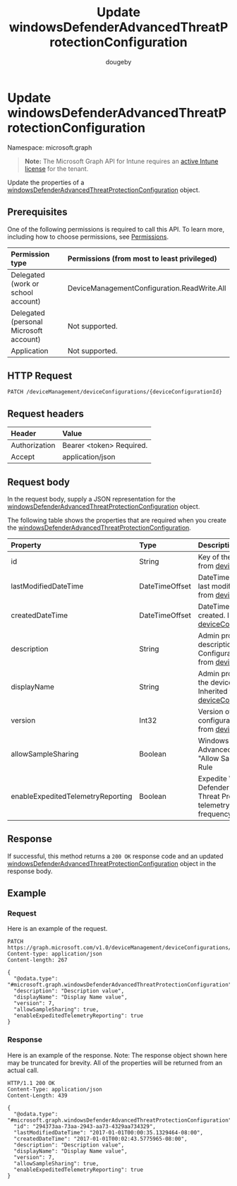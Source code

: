﻿---
title: "Update windowsDefenderAdvancedThreatProtectionConfiguration"
description: "Update the properties of a windowsDefenderAdvancedThreatProtectionConfiguration object."
author: "dougeby"
localization_priority: Normal
ms.prod: "intune"
doc_type: apiPageType
---

# Update windowsDefenderAdvancedThreatProtectionConfiguration

Namespace: microsoft.graph

> **Note:** The Microsoft Graph API for Intune requires an [active Intune license](https://go.microsoft.com/fwlink/?linkid=839381) for the tenant.

Update the properties of a [windowsDefenderAdvancedThreatProtectionConfiguration](../resources/intune-deviceconfig-windowsdefenderadvancedthreatprotectionconfiguration.md) object.

## Prerequisites

One of the following permissions is required to call this API. To learn more, including how to choose permissions, see [Permissions](/graph/permissions-reference).

| Permission type                        | Permissions (from most to least privileged) |
| :------------------------------------- | :------------------------------------------ |
| Delegated (work or school account)     | DeviceManagementConfiguration.ReadWrite.All |
| Delegated (personal Microsoft account) | Not supported.                              |
| Application                            | Not supported.                              |

## HTTP Request

<!-- {
  "blockType": "ignored"
}
-->

```http
PATCH /deviceManagement/deviceConfigurations/{deviceConfigurationId}
```

## Request headers

| Header        | Value                          |
| :------------ | :----------------------------- |
| Authorization | Bearer &lt;token&gt; Required. |
| Accept        | application/json               |

## Request body

In the request body, supply a JSON representation for the [windowsDefenderAdvancedThreatProtectionConfiguration](../resources/intune-deviceconfig-windowsdefenderadvancedthreatprotectionconfiguration.md) object.

The following table shows the properties that are required when you create the [windowsDefenderAdvancedThreatProtectionConfiguration](../resources/intune-deviceconfig-windowsdefenderadvancedthreatprotectionconfiguration.md).

| Property                          | Type           | Description                                                                                                                                           |
| :-------------------------------- | :------------- | :---------------------------------------------------------------------------------------------------------------------------------------------------- |
| id                                | String         | Key of the entity. Inherited from [deviceConfiguration](../resources/intune-deviceconfig-deviceconfiguration.md)                                      |
| lastModifiedDateTime              | DateTimeOffset | DateTime the object was last modified. Inherited from [deviceConfiguration](../resources/intune-deviceconfig-deviceconfiguration.md)                  |
| createdDateTime                   | DateTimeOffset | DateTime the object was created. Inherited from [deviceConfiguration](../resources/intune-deviceconfig-deviceconfiguration.md)                        |
| description                       | String         | Admin provided description of the Device Configuration. Inherited from [deviceConfiguration](../resources/intune-deviceconfig-deviceconfiguration.md) |
| displayName                       | String         | Admin provided name of the device configuration. Inherited from [deviceConfiguration](../resources/intune-deviceconfig-deviceconfiguration.md)        |
| version                           | Int32          | Version of the device configuration. Inherited from [deviceConfiguration](../resources/intune-deviceconfig-deviceconfiguration.md)                    |
| allowSampleSharing                | Boolean        | Windows Defender AdvancedThreatProtection "Allow Sample Sharing" Rule                                                                                 |
| enableExpeditedTelemetryReporting | Boolean        | Expedite Windows Defender Advanced Threat Protection telemetry reporting frequency.                                                                   |

## Response

If successful, this method returns a `200 OK` response code and an updated [windowsDefenderAdvancedThreatProtectionConfiguration](../resources/intune-deviceconfig-windowsdefenderadvancedthreatprotectionconfiguration.md) object in the response body.

## Example

### Request

Here is an example of the request.

```http
PATCH https://graph.microsoft.com/v1.0/deviceManagement/deviceConfigurations/{deviceConfigurationId}
Content-type: application/json
Content-length: 267

{
  "@odata.type": "#microsoft.graph.windowsDefenderAdvancedThreatProtectionConfiguration",
  "description": "Description value",
  "displayName": "Display Name value",
  "version": 7,
  "allowSampleSharing": true,
  "enableExpeditedTelemetryReporting": true
}
```

### Response

Here is an example of the response. Note: The response object shown here may be truncated for brevity. All of the properties will be returned from an actual call.

```http
HTTP/1.1 200 OK
Content-Type: application/json
Content-Length: 439

{
  "@odata.type": "#microsoft.graph.windowsDefenderAdvancedThreatProtectionConfiguration",
  "id": "294373aa-73aa-2943-aa73-4329aa734329",
  "lastModifiedDateTime": "2017-01-01T00:00:35.1329464-08:00",
  "createdDateTime": "2017-01-01T00:02:43.5775965-08:00",
  "description": "Description value",
  "displayName": "Display Name value",
  "version": 7,
  "allowSampleSharing": true,
  "enableExpeditedTelemetryReporting": true
}
```
